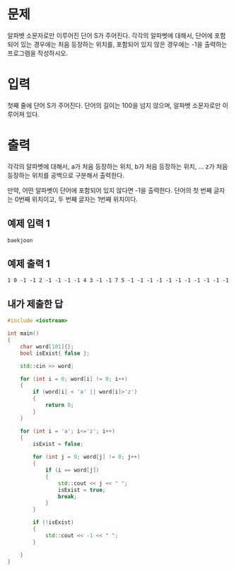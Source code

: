 문제
============
알파벳 소문자로만 이루어진 단어 S가 주어진다. 각각의 알파벳에 대해서, 단어에 포함되어 있는 경우에는 처음 등장하는 위치를, 포함되어 있지 않은 경우에는 -1을 출력하는 프로그램을 작성하시오.

입력
=========
첫째 줄에 단어 S가 주어진다. 단어의 길이는 100을 넘지 않으며, 알파벳 소문자로만 이루어져 있다.

출력
==========
각각의 알파벳에 대해서, a가 처음 등장하는 위치, b가 처음 등장하는 위치, ... z가 처음 등장하는 위치를 공백으로 구분해서 출력한다.

만약, 어떤 알파벳이 단어에 포함되어 있지 않다면 -1을 출력한다. 단어의 첫 번째 글자는 0번째 위치이고, 두 번째 글자는 1번째 위치이다.

예제 입력 1
-----------
```
baekjoon
```
예제 출력 1
-----------
```
1 0 -1 -1 2 -1 -1 -1 -1 4 3 -1 -1 7 5 -1 -1 -1 -1 -1 -1 -1 -1 -1 -1 -1
```

내가 제출한 답
--------------
```cpp
#include <iostream>

int main()
{
	char word[101]{};
	bool isExist{ false };

	std::cin >> word;

	for (int i = 0; word[i] != 0; i++)
	{
		if (word[i] < 'a' || word[i]>'z')
		{
			return 0;
		}
	}

	for (int i = 'a'; i<='z'; i++)
	{
		isExist = false;

		for (int j = 0; word[j] != 0; j++)
		{
			if (i == word[j])
			{
				std::cout << j << " ";
				isExist = true;
				break;
			}
		}

		if (!isExist)
		{
			std::cout << -1 << " ";
		}

	}
}
```
